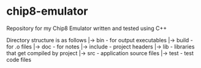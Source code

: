 # chip8-emulator
Repository for my Chip8 Emulator written and tested using C++

Directory structure is as follows
|-> bin 	- for output executables
|-> build 	- for .o files
|-> doc 	- for notes
|-> include - project headers
|-> lib 	- libraries that get compiled by project
|-> src 	- application source files
|-> test 	- test code files
